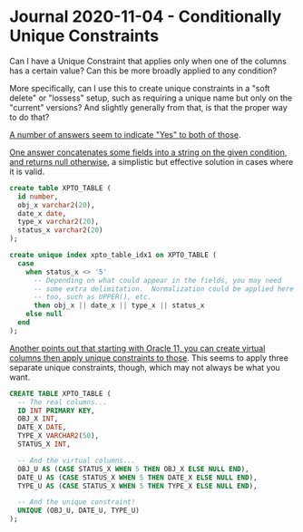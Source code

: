 Journal 2020-11-04 - Conditionally Unique Constraints
========

Can I have a Unique Constraint that applies only when one of the columns has a certain value?  Can this be more broadly applied to any condition?

More specifically, can I use this to create unique constraints in a "soft delete" or "lossess" setup, such as requiring a unique name but only on the "current" versions?  And slightly generally from that, is that the proper way to do that?

[A number of answers seem to indicate "Yes" to both of those](https://stackoverflow.com/questions/21088601/conditional-unique-constraint-with-multiple-fields-in-oracle-db).

[One answer concatenates some fields into a string on the given condition, and returns null otherwise](https://stackoverflow.com/a/21089804), a simplistic but effective solution in cases where it is valid.

```sql
create table XPTO_TABLE (
  id number,
  obj_x varchar2(20),
  date_x date,
  type_x varchar2(20),
  status_x varchar2(20)
);

create unique index xpto_table_idx1 on XPTO_TABLE (
  case
    when status_x <> '5'
      -- Depending on what could appear in the fields, you may need
      -- some extra delimitation.  Normalization could be applied here
      -- too, such as UPPER(), etc.
      then obj_x || date_x || type_x || status_x
    else null
  end
);
```

[Another points out that starting with Oracle 11, you can create virtual columns then apply unique constraints to those](https://stackoverflow.com/a/21090763).  This seems to apply three separate unique constraints, though, which may not always be what you want.

```sql
CREATE TABLE XPTO_TABLE (
  -- The real columns...
  ID INT PRIMARY KEY,
  OBJ_X INT,
  DATE_X DATE,
  TYPE_X VARCHAR2(50),
  STATUS_X INT,

  -- And the virtual columns...
  OBJ_U AS (CASE STATUS_X WHEN 5 THEN OBJ_X ELSE NULL END),
  DATE_U AS (CASE STATUS_X WHEN 5 THEN DATE_X ELSE NULL END),
  TYPE_U AS (CASE STATUS_X WHEN 5 THEN TYPE_X ELSE NULL END),

  -- And the unique constraint!
  UNIQUE (OBJ_U, DATE_U, TYPE_U)
);
```
